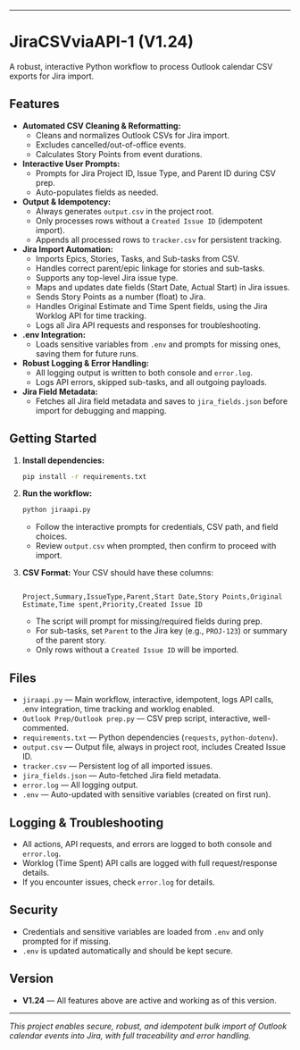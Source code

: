 
---

# JiraCSVviaAPI-1 (V1.24)

A robust, interactive Python workflow to process Outlook calendar CSV exports for Jira import.

## Features
- **Automated CSV Cleaning & Reformatting:**
  - Cleans and normalizes Outlook CSVs for Jira import.
  - Excludes cancelled/out-of-office events.
  - Calculates Story Points from event durations.
- **Interactive User Prompts:**
  - Prompts for Jira Project ID, Issue Type, and Parent ID during CSV prep.
  - Auto-populates fields as needed.
- **Output & Idempotency:**
  - Always generates `output.csv` in the project root.
  - Only processes rows without a `Created Issue ID` (idempotent import).
  - Appends all processed rows to `tracker.csv` for persistent tracking.
- **Jira Import Automation:**
  - Imports Epics, Stories, Tasks, and Sub-tasks from CSV.
  - Handles correct parent/epic linkage for stories and sub-tasks.
  - Supports any top-level Jira issue type.
  - Maps and updates date fields (Start Date, Actual Start) in Jira issues.
  - Sends Story Points as a number (float) to Jira.
  - Handles Original Estimate and Time Spent fields, using the Jira Worklog API for time tracking.
  - Logs all Jira API requests and responses for troubleshooting.
- **.env Integration:**
  - Loads sensitive variables from `.env` and prompts for missing ones, saving them for future runs.
- **Robust Logging & Error Handling:**
  - All logging output is written to both console and `error.log`.
  - Logs API errors, skipped sub-tasks, and all outgoing payloads.
- **Jira Field Metadata:**
  - Fetches all Jira field metadata and saves to `jira_fields.json` before import for debugging and mapping.

## Getting Started
1. **Install dependencies:**
   ```bash
   pip install -r requirements.txt
   ```
2. **Run the workflow:**
   ```bash
   python jiraapi.py
   ```
   - Follow the interactive prompts for credentials, CSV path, and field choices.
   - Review `output.csv` when prompted, then confirm to proceed with import.

3. **CSV Format:**
   Your CSV should have these columns:
   ```csv

   Project,Summary,IssueType,Parent,Start Date,Story Points,Original Estimate,Time spent,Priority,Created Issue ID
   ```
   - The script will prompt for missing/required fields during prep.
   - For sub-tasks, set `Parent` to the Jira key (e.g., `PROJ-123`) or summary of the parent story.
   - Only rows without a `Created Issue ID` will be imported.

## Files
- `jiraapi.py` — Main workflow, interactive, idempotent, logs API calls, .env integration, time tracking and worklog enabled.
- `Outlook Prep/Outlook prep.py` — CSV prep script, interactive, well-commented.
- `requirements.txt` — Python dependencies (`requests`, `python-dotenv`).
- `output.csv` — Output file, always in project root, includes Created Issue ID.
- `tracker.csv` — Persistent log of all imported issues.
- `jira_fields.json` — Auto-fetched Jira field metadata.
- `error.log` — All logging output.
- `.env` — Auto-updated with sensitive variables (created on first run).

## Logging & Troubleshooting
- All actions, API requests, and errors are logged to both console and `error.log`.
- Worklog (Time Spent) API calls are logged with full request/response details.
- If you encounter issues, check `error.log` for details.

## Security
- Credentials and sensitive variables are loaded from `.env` and only prompted for if missing.
- `.env` is updated automatically and should be kept secure.

## Version
- **V1.24** — All features above are active and working as of this version.

---
*This project enables secure, robust, and idempotent bulk import of Outlook calendar events into Jira, with full traceability and error handling.*
